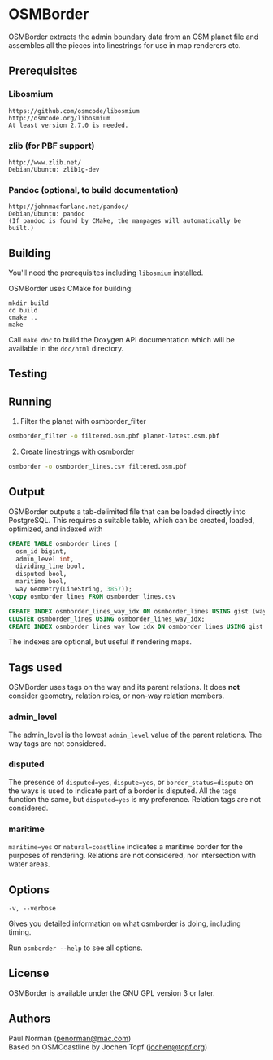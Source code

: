 
# OSMBorder

OSMBorder extracts the admin boundary data from an OSM planet file and assembles
all the pieces into linestrings for use in map renderers etc.

## Prerequisites

### Libosmium

    https://github.com/osmcode/libosmium
    http://osmcode.org/libosmium
    At least version 2.7.0 is needed.

### zlib (for PBF support)

    http://www.zlib.net/
    Debian/Ubuntu: zlib1g-dev

### Pandoc (optional, to build documentation)

    http://johnmacfarlane.net/pandoc/
    Debian/Ubuntu: pandoc
    (If pandoc is found by CMake, the manpages will automatically be built.)


## Building

You'll need the prerequisites including `libosmium` installed.

OSMBorder uses CMake for building:

    mkdir build
    cd build
    cmake ..
    make

Call `make doc` to build the Doxygen API documentation which will be available
in the `doc/html` directory.


## Testing

## Running
1. Filter the planet with osmborder_filter
```sh
osmborder_filter -o filtered.osm.pbf planet-latest.osm.pbf
```
2. Create linestrings with osmborder
```sh
osmborder -o osmborder_lines.csv filtered.osm.pbf
```

## Output
OSMBorder outputs a tab-delimited file that can be loaded directly into PostgreSQL. This requires a suitable table, which can be created, loaded, optimized, and indexed with

```sql
CREATE TABLE osmborder_lines (
  osm_id bigint,
  admin_level int,
  dividing_line bool,
  disputed bool,
  maritime bool,
  way Geometry(LineString, 3857));
\copy osmborder_lines FROM osmborder_lines.csv

CREATE INDEX osmborder_lines_way_idx ON osmborder_lines USING gist (way) WITH (fillfactor=100);
CLUSTER osmborder_lines USING osmborder_lines_way_idx;
CREATE INDEX osmborder_lines_way_low_idx ON osmborder_lines USING gist (way) WITH (fillfactor=100) WHERE admin_level <= 4;
```

The indexes are optional, but useful if rendering maps.

## Tags used

OSMBorder uses tags on the way and its parent relations. It does **not** consider geometry, relation roles, or non-way
relation members.

### admin_level

The admin_level is the lowest `admin_level` value of the parent relations. The way tags are not considered.

### disputed
The presence of `disputed=yes`, `dispute=yes`, or `border_status=dispute` on the ways is used to indicate part of a border is disputed. All the tags function the same, but `disputed=yes` is my preference. Relation tags are not considered.

### maritime
`maritime=yes` or `natural=coastline` indicates a maritime border for the purposes of rendering. Relations are not considered, nor intersection with water areas.

## Options

    -v, --verbose

Gives you detailed information on what osmborder is doing, including timing.

Run `osmborder --help` to see all options.

## License

OSMBorder is available under the GNU GPL version 3 or later.

## Authors

Paul Norman (penorman@mac.com)  
Based on OSMCoastline by Jochen Topf (jochen@topf.org)
